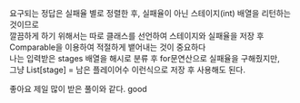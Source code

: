 요구되는 정답은 실패율 별로 정렬한 후, 실패율이 아닌 스테이지(int) 배열을 리턴하는 것이므로  
깔끔하게 하기 위해서는 따로 클래스를 선언하여 스테이지와 실패율을 저장 후 Comparable을 이용하여 적절하게 뱉어내는 것이 중요하다  
나는 입력받은 stages 배열을 해시로 분류 후 for문연산으로 실패율을 구해줬지만,  
그냥 List[stage] = 남은 플레이어수   이런식으로 저장 후 사용해도 된다.   

좋아요 제일 많이 받은 풀이와 같다. good
